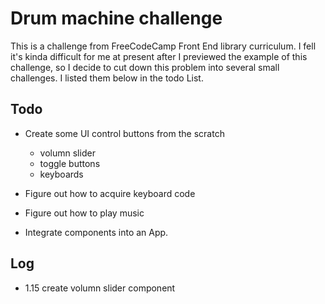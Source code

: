 # Drum machine challenge

This is a challenge from FreeCodeCamp Front End library curriculum. I fell it's kinda difficult for me at present after I previewed the example of this challenge, so I decide to cut down this problem into several small challenges. I listed them below in the todo List.

## Todo
- Create some UI control buttons from the scratch
    - volumn slider
    - toggle buttons
    - keyboards

- Figure out how to acquire keyboard code

- Figure out how to play music 

- Integrate components into an App.

## Log
- 1.15 create volumn slider component
